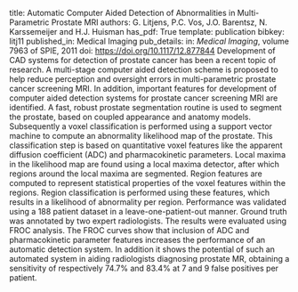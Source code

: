 title: Automatic Computer Aided Detection of Abnormalities in Multi-Parametric Prostate MRI
authors: G. Litjens, P.C. Vos, J.O. Barentsz, N. Karssemeijer and H.J. Huisman
has_pdf: True
template: publication
bibkey: litj11
published_in: Medical Imaging
pub_details: in: <i>Medical Imaging</i>, volume 7963 of SPIE, 2011
doi: https://doi.org/10.1117/12.877844
Development of CAD systems for detection of prostate cancer has been a recent topic of research. A multi-stage computer aided detection scheme is proposed to help reduce perception and oversight errors in multi-parametric prostate cancer screening MRI. In addition, important features for development of computer aided detection systems for prostate cancer screening MRI are identified. A fast, robust prostate segmentation routine is used to segment the prostate, based on coupled appearance and anatomy models. Subsequently a voxel classification is performed using a support vector machine to compute an abnormality likelihood map of the prostate. This classification step is based on quantitative voxel features like the apparent diffusion coefficient (ADC) and pharmacokinetic parameters. Local maxima in the likelihood map are found using a local maxima detector, after which regions around the local maxima are segmented. Region features are computed to represent statistical properties of the voxel features within the regions. Region classification is performed using these features, which results in a likelihood of abnormality per region. Performance was validated using a 188 patient dataset in a leave-one-patient-out manner. Ground truth was annotated by two expert radiologists. The results were evaluated using FROC analysis. The FROC curves show that inclusion of ADC and pharmacokinetic parameter features increases the performance of an automatic detection system. In addition it shows the potential of such an automated system in aiding radiologists diagnosing prostate MR, obtaining a sensitivity of respectively 74.7\% and 83.4\% at 7 and 9 false positives per patient.

